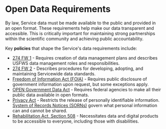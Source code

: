 # Open Data Requirements

By law, Service data must be made available to the public and provided in an open format. These requirements help make our data transparent and accessible. This is critically important for maintaining strong partnerships within the scientific community and achieving public accountability.&#x20;

Key **policies** that shape the Service's data requirements include:

* [274 FW 1](https://www.fws.gov/policy/274fw1.html) - Requires creation of data management plans and describes USFWS data management roles and responsibilities.
* [274 FW 2](https://www.fws.gov/policy/274fw2.html) - Describes procedures for developing, adopting, and maintaining Servicewide data standards.
* [Freedom of Information Act (FOIA)](https://www.foia.gov/) - Requires public disclosure of government information upon request, but some exceptions apply.
* [OPEN Government Data Act](https://www.gao.gov/products/gao-21-29) - Requires federal agencies to make all their public data available in open formats.
* [Privacy Act](https://www.govinfo.gov/content/pkg/USCODE-2018-title5/pdf/USCODE-2018-title5-partI-chap5-subchapII-sec552a.pdf) - Restricts the release of personally identifiable information. [System of Records Notices (SORNs)](https://www.census.gov/about/policies/privacy/sorn.html) govern what personal information can and cannot be shared.&#x20;
* [Rehabilitation Act, Section 508](https://www.section508.gov/) - Necessitates data and digital products to be accessible to everyone, including those with disabilities.&#x20;
